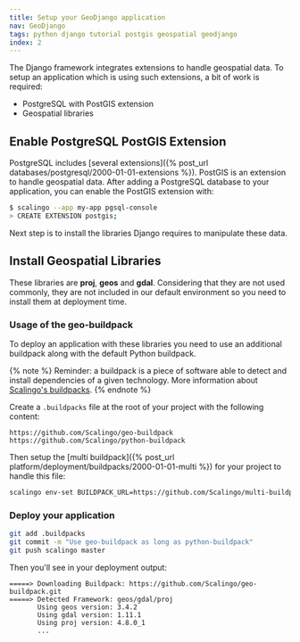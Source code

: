 ```yaml
---
title: Setup your GeoDjango application
nav: GeoDjango
tags: python django tutorial postgis geospatial geodjango
index: 2
---
```


The Django framework integrates extensions to handle geospatial data. To setup
an application which is using such extensions, a bit of work is required:

* PostgreSQL with PostGIS extension
* Geospatial libraries

## Enable PostgreSQL PostGIS Extension

PostgreSQL includes [several extensions]({% post_url
databases/postgresql/2000-01-01-extensions %}). PostGIS is an extension to
handle geospatial data. After adding a PostgreSQL database to your application,
you can enable the PostGIS extension with:

```bash
$ scalingo --app my-app pgsql-console
> CREATE EXTENSION postgis;
```

Next step is to install the libraries Django requires to manipulate these data.

## Install Geospatial Libraries

These libraries are **proj**, **geos** and **gdal**. Considering that they are
not used commonly, they are not included in our default environment so you need
to install them at deployment time.

### Usage of the geo-buildpack

To deploy an application with these libraries you need to use an additional
buildpack along with the default Python buildpack.

{% note %}
  Reminder: a buildpack is a piece of software able to detect and install
  dependencies of a given technology.  More information about <a href="{% post_url platform/deployment/buildpacks/2000-01-01-intro %}">Scalingo's
  buildpacks</a>.
{% endnote %}

Create a `.buildpacks` file at the root of your project with the following
content:

```text
https://github.com/Scalingo/geo-buildpack
https://github.com/Scalingo/python-buildpack
```

Then setup the [multi buildpack]({% post_url
platform/deployment/buildpacks/2000-01-01-multi %}) for your project to handle
this file:

```bash
scalingo env-set BUILDPACK_URL=https://github.com/Scalingo/multi-buildpack
```

### Deploy your application

```bash
git add .buildpacks
git commit -m "Use geo-buildpack as long as python-buildpack"
git push scalingo master
```

Then you'll see in your deployment output:

```text
=====> Downloading Buildpack: https://github.com/Scalingo/geo-buildpack.git
=====> Detected Framework: geos/gdal/proj
       Using geos version: 3.4.2
       Using gdal version: 1.11.1
       Using proj version: 4.8.0_1
       ...
```

